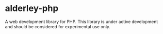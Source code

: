 # alderley-php
A web development library for PHP. This library is under active development and should be considered for experimental use only.
